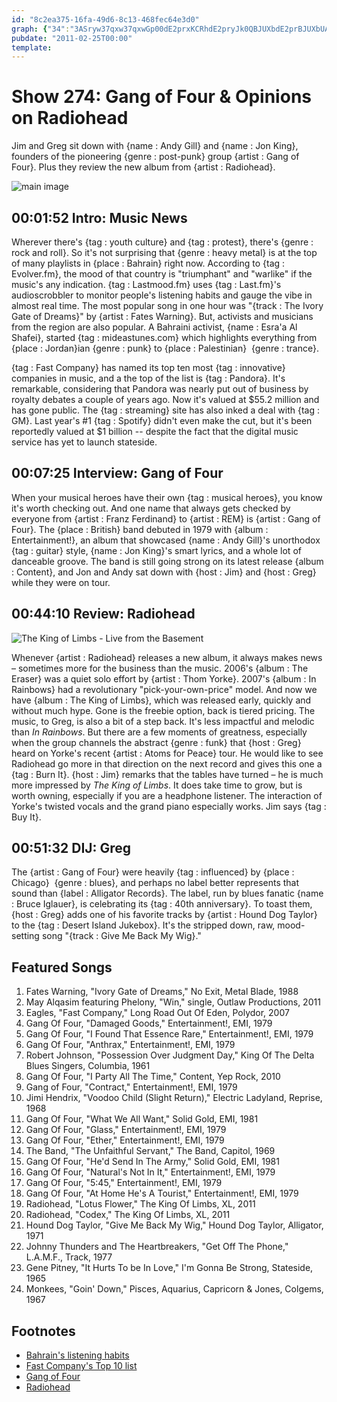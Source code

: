 ```yaml
---
id: "8c2ea375-16fa-49d6-8c13-468fec64e3d0"
graph: {"34":"3ASryw37qxw37qxwGp00dE2prxKCRhdE2pryJk0QBJUXbdE2prBJUXbUAXcIBJUXbpaBrGpaBrGxKCRhaYneKxKCRhK8rlfpaBrG9zt6zUAXcI9zt6zdUQcx9zt6zBLsPGBLsPGLBKenDe0gqdUQcx4Pzmoc3nGx7vhvgc3nGxZDuMCc3nGxZDuMCsHQrzZDuMCwkwCT7vhvgsHQrz","CD":"BALDIBCKjT4srM4BALDIBALDIFQe150fHxfBCKjTBCKjTvrxdB10BIBBCKjTBCKjTbhZoa8NDt2vrxdB","21M":"N1aqEUFygaN1aqEafRxCHbZfXN1aqEUFygaWLs0YHbZfXgMit697qipHbZfXDkkEAWLs0YBHm1GgMit697qipX6cfd","2DW":"BCKjTSmgQMSmgQMeRBqrMOJ5zvbqvnMOJ5zeRBqreRBqrvbqvn9es8LvbqvnBHm1GqYVo95biyVftKzwftKzwqYVo9"}
pubdate: "2011-02-25T00:00"
template: 
---
```






# Show 274: Gang of Four & Opinions on Radiohead

Jim and Greg sit down with {name : Andy Gill} and {name : Jon King}, founders of the pioneering {genre : post-punk} group {artist : Gang of Four}. Plus they review the new album from {artist : Radiohead}.

![main image](https://static.soundopinions.org/images/2011/gangoffour.jpg)



## 00:01:52 Intro: Music News

Wherever there's {tag : youth culture} and {tag : protest}, there's {genre : rock and roll}. So it's not surprising that {genre : heavy metal} is at the top of many playlists in {place : Bahrain} right now. According to {tag : Evolver.fm}, the mood of that country is "triumphant" and "warlike" if the music's any indication. {tag : Lastmood.fm} uses {tag : Last.fm}'s audioscrobbler to monitor people's listening habits and gauge the vibe in almost real time. The most popular song in one hour was "{track : The Ivory Gate of Dreams}" by {artist : Fates Warning}. But, activists and musicians from the region are also popular. A Bahraini activist, {name : Esra'a Al Shafei}, started {tag : mideastunes.com} which highlights everything from {place : Jordan}ian {genre : punk} to {place : Palestinian}  {genre : trance}.

{tag : Fast Company} has named its top ten most {tag : innovative} companies in music, and a the top of the list is {tag : Pandora}. It's remarkable, considering that Pandora was nearly put out of business by royalty debates a couple of years ago. Now it's valued at $55.2 million and has gone public. The {tag : streaming} site has also inked a deal with {tag : GM}. Last year's #1 {tag : Spotify} didn't even make the cut, but it's been reportedly valued at $1 billion -- despite the fact that the digital music service has yet to launch stateside.



## 00:07:25 Interview: Gang of Four

When your musical heroes have their own {tag : musical heroes}, you know it's worth checking out. And one name that always gets checked by everyone from {artist : Franz Ferdinand} to {artist : REM} is {artist : Gang of Four}. The {place : British} band debuted in 1979 with {album : Entertainment!}, an album that showcased {name : Andy Gill}'s unorthodox {tag : guitar} style, {name : Jon King}'s smart lyrics, and a whole lot of danceable groove. The band is still going strong on its latest release {album : Content}, and Jon and Andy sat down with {host : Jim} and {host : Greg} while they were on tour.



## 00:44:10 Review: Radiohead

![The King of Limbs - Live from the Basement](https://static.soundopinions.org/assets/274/21M0.jpg)

Whenever {artist : Radiohead} releases a new album, it always makes news – sometimes more for the business than the music. 2006's {album : The Eraser} was a quiet solo effort by {artist : Thom Yorke}. 2007's {album : In Rainbows} had a revolutionary "pick-your-own-price" model. And now we have {album : The King of Limbs}, which was released early, quickly and without much hype. Gone is the freebie option, back is tiered pricing. The music, to Greg, is also a bit of a step back. It's less impactful and melodic than *In Rainbows*. But there are a few moments of greatness, especially when the group channels the abstract {genre : funk} that {host : Greg} heard on Yorke's recent {artist : Atoms for Peace} tour. He would like to see Radiohead go more in that direction on the next record and gives this one a {tag : Burn It}. {host : Jim} remarks that the tables have turned – he is much more impressed by *The King of Limbs*. It does take time to grow, but is worth owning, especially if you are a headphone listener. The interaction of Yorke's twisted vocals and the grand piano especially works. Jim says {tag : Buy It}.



## 00:51:32 DIJ: Greg

The {artist : Gang of Four} were heavily {tag : influenced} by {place : Chicago}  {genre : blues}, and perhaps no label better represents that sound than {label : Alligator Records}. The label, run by blues fanatic {name : Bruce Iglauer}, is celebrating its {tag : 40th anniversary}. To toast them, {host : Greg} adds one of his favorite tracks by {artist : Hound Dog Taylor} to the {tag : Desert Island Jukebox}. It's the stripped down, raw, mood-setting song "{track : Give Me Back My Wig}."



## Featured Songs

1. Fates Warning, "Ivory Gate of Dreams," No Exit, Metal Blade, 1988
2. May Alqasim featuring Phelony, "Win," single, Outlaw Productions, 2011
3. Eagles, "Fast Company," Long Road Out Of Eden, Polydor, 2007
4. Gang Of Four, "Damaged Goods," Entertainment!, EMI, 1979
5. Gang Of Four, "I Found That Essence Rare," Entertainment!, EMI, 1979
6. Gang Of Four, "Anthrax," Entertainment!, EMI, 1979
7. Robert Johnson, "Possession Over Judgment Day," King Of The Delta Blues Singers, Columbia, 1961
8. Gang Of Four, "I Party All The Time," Content, Yep Rock, 2010
9. Gang of Four, "Contract," Entertainment!, EMI, 1979
10. Jimi Hendrix, "Voodoo Child (Slight Return)," Electric Ladyland, Reprise, 1968
11. Gang Of Four, "What We All Want," Solid Gold, EMI, 1981
12. Gang Of Four, "Glass," Entertainment!, EMI, 1979
13. Gang Of Four, "Ether," Entertainment!, EMI, 1979
14. The Band, "The Unfaithful Servant," The Band, Capitol, 1969
15. Gang Of Four, "He'd Send In The Army," Solid Gold, EMI, 1981
16. Gang Of Four, "Natural's Not In It," Entertainment!, EMI, 1979
17. Gang Of Four, "5:45," Entertainment!, EMI, 1979
18. Gang Of Four, "At Home He's A Tourist," Entertainment!, EMI, 1979
19. Radiohead, "Lotus Flower," The King Of Limbs, XL, 2011
20. Radiohead, "Codex," The King Of Limbs, XL, 2011
21. Hound Dog Taylor, "Give Me Back My Wig," Hound Dog Taylor, Alligator, 1971
22. Johnny Thunders and The Heartbreakers, "Get Off The Phone," L.A.M.F., Track, 1977
23. Gene Pitney, "It Hurts To be In Love," I'm Gonna Be Strong, Stateside, 1965
24. Monkees, "Goin' Down," Pisces, Aquarius, Capricorn & Jones, Colgems, 1967



## Footnotes

- [Bahrain's listening habits](http://www.huffingtonpost.com/eliot-van-buskirk/bahrains-mood-is-triumpha_b_826034.html)
- [Fast Company's Top 10 list](http://www.fastcompany.com/3017623/most-innovative-companies-2011/most-innovative-companies-2011-top-10-in-music)
- [Gang of Four](http://www.gangoffour.co.uk/)
- [Radiohead](http://www.radiohead.com/)